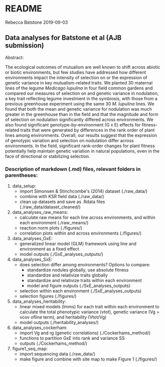 README
================
Rebecca Batstone
2019-09-03

Data analyses for Batstone et al (AJB submission)
-------------------------------------------------

Abstract:

The ecological outcomes of mutualism are well known to shift across abiotic or biotic environments, but few studies have addressed how different environments impact the intensity of selection on or the expression of genetic variance in key mutualism-related traits. We planted 30 maternal lines of the legume *Medicago lupulina* in four field common gardens and compared our measures of selection on and genetic variance in nodulation, a key trait reflecting legume investment in the symbiosis, with those from a previous greenhouse experiment using the same 30 *M. lupulina* lines. We found that both the mean and genetic variance for nodulation was much greater in the greenhouse than in the field and that the magnitude and form of selection on nodulation significantly differed across environments. We also found significant genotype-by-environment (G x E) effects for fitness-related traits that were generated by differences in the rank order of plant lines among environments. Overall, our results suggest that the expression of genotypic variation and selection on nodulation differ across environments. In the field, significant rank-order changes for plant fitness potentially help maintain genetic variation in natural populations, even in the face of directional or stabilizing selection.

### Description of markdown (.md) files, relevant folders in parentheses:

1.  data\_setup:
    -   import Simonsen & Stinchcombe's (2014) dataset (./raw\_data/)
    -   combine with KSR field data (./raw\_data/)
    -   clean up datasets and save as .Rdata files (./raw\_data/dataset\_cleaned/)
2.  data\_analyses\_raw\_means:
    -   calculate raw means for each line across environments, and within each environment (./raw\_means/)
    -   reaction norm plots (./figures/)
    -   correlation plots within and across environments (./figures/)
3.  data\_analyses\_GxE:
    -   generalized linear model (GLM) framework using line and environment as a fixed effect
    -   model outputs (./GxE\_analyses\_outputs/)
4.  data\_analyses\_SxE:
    -   does selection differ among environments? Options to compare:
        -   standardize nodules globally, use absolute fitness
        -   standardize and relativize traits globally
        -   standardize and relativize traits within each environment
        -   model and figure outputs (./SxE\_analyses\_outputs)
    -   selection within each environment (./SxE\_analyses\_outputs)
    -   selection figures (./figures/)
5.  data\_analyses\_heritability:
    -   linear mixed models (lmms) for each trait within each environment to calculate the total phenotypic variance (vtot), genetic variance (Vg = vcov ofline term), and heritability (Vtot/Vg)
    -   model outputs (./heritability\_analyses/)
6.  data\_analyses\_cockerham:
    -   import Vg and rg (genetic correlations) (./Cockerhams\_method/)
    -   functions to partition GxE into rank and variance SS
    -   outputs (./Cockerhams\_method/)
7.  figure1\_seq\_map:
    -   import sequencing data (./raw\_data/)
    -   make figure and combine with site map to make Figure 1 (./figures/)
